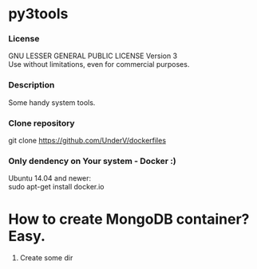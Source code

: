 # py3tools
### License
GNU LESSER GENERAL PUBLIC LICENSE Version 3  
Use without limitations, even for commercial purposes.
  
### Description
Some handy system tools.  
  
### Clone repository
git clone https://github.com/UnderV/dockerfiles  

### Only dendency on Your system - Docker :)
Ubuntu 14.04 and newer:  
sudo apt-get install docker.io

# How to create MongoDB container? Easy.
1. Create some dir
